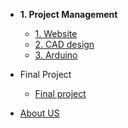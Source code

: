 <!-- docs/_sidebar.md -->
- **1. Project Management**
   - [1. Website](web/Web2Designing.md)
   - [2. CAD design](cad/cad.md)
   - [3. Arduino](arduino/arduino.md)

- Final Project
  - [Final project](FinalProject/FinalProject.md) 
  
- [About US](AboutUs/TeamIntro.md)
